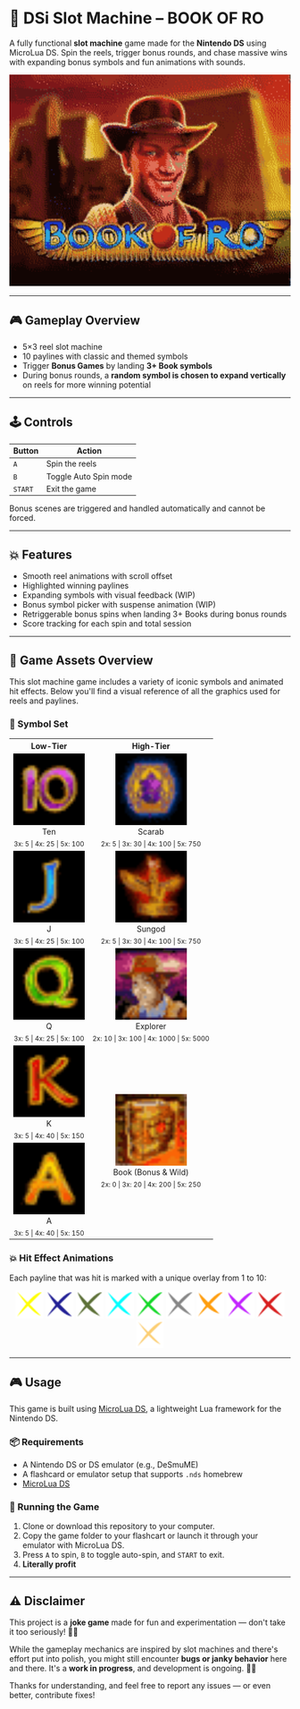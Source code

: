 # 🌟 DSi Slot Machine – BOOK OF RO

A fully functional **slot machine** game made for the **Nintendo DS** using MicroLua DS. Spin the reels, trigger bonus rounds, and chase massive wins with expanding bonus symbols and fun animations with sounds.

<p align="center">
  <img src="assets/sprites/Cover.png" width="600"/>
</p>

---

## 🎮 Gameplay Overview

- 5×3 reel slot machine
- 10 paylines with classic and themed symbols
- Trigger **Bonus Games** by landing **3+ Book symbols**
- During bonus rounds, a **random symbol is chosen to expand vertically** on reels for more winning potential

---

## 🕹 Controls

| Button | Action                    |
|--------|---------------------------|
| `A`    | Spin the reels            |
| `B`    | Toggle Auto Spin mode     |
| `START`| Exit the game             |

Bonus scenes are triggered and handled automatically and cannot be forced.

---

## 💥 Features

- Smooth reel animations with scroll offset
- Highlighted winning paylines
- Expanding symbols with visual feedback (WIP)
- Bonus symbol picker with suspense animation (WIP)
- Retriggerable bonus spins when landing 3+ Books during bonus rounds
- Score tracking for each spin and total session

---

## 🎨 Game Assets Overview

This slot machine game includes a variety of iconic symbols and animated hit effects. Below you'll find a visual reference of all the graphics used for reels and paylines.

### 🧩 Symbol Set


<table align="center">
  <tr>
    <th align="center">Low-Tier</th>
    <th align="center">High-Tier</th>
  </tr>
  <tr>
    <td align="center">
      <img src="assets/symbols/Ten.png" width="128" title="Ten"/><br/>
      Ten<br/>
      <sub>3x: 5 | 4x: 25 | 5x: 100</sub>
    </td>
    <td align="center">
      <img src="assets/symbols/Scarab.png" width="128" title="Scarab"/><br/>
      Scarab<br/>
      <sub>2x: 5 | 3x: 30 | 4x: 100 | 5x: 750</sub>
    </td>
  </tr>
  <tr>
    <td align="center">
      <img src="assets/symbols/J.png" width="128" title="J"/><br/>
      J<br/>
      <sub>3x: 5 | 4x: 25 | 5x: 100</sub>
    </td>
    <td align="center">
      <img src="assets/symbols/Sungod.png" width="128" title="Sungod"/><br/>
      Sungod<br/>
      <sub>2x: 5 | 3x: 30 | 4x: 100 | 5x: 750</sub>
    </td>
  </tr>
  <tr>
    <td align="center">
      <img src="assets/symbols/Q.png" width="128" title="Q"/><br/>
      Q<br/>
      <sub>3x: 5 | 4x: 25 | 5x: 100</sub>
    </td>
    <td align="center">
      <img src="assets/symbols/Explorer.png" width="128" title="Explorer"/><br/>
      Explorer<br/>
      <sub>2x: 10 | 3x: 100 | 4x: 1000 | 5x: 5000</sub>
    </td>
  </tr>
  <tr>
    <td align="center">
      <img src="assets/symbols/K.png" width="128" title="K"/><br/>
      K<br/>
      <sub>3x: 5 | 4x: 40 | 5x: 150</sub>
    </td>
    <td align="center" rowspan="2">
      <img src="assets/symbols/Book.png" width="128" title="Book"/><br/>
      Book (Bonus & Wild)<br/>
      <sub>2x: 0 | 3x: 20 | 4x: 200 | 5x: 250</sub>
    </td>
  </tr>
  <tr>
    <td align="center">
      <img src="assets/symbols/A.png" width="128" title="A"/><br/>
      A<br/>
      <sub>3x: 5 | 4x: 40 | 5x: 150</sub>
    </td>
  </tr>
</table>


### 💥 Hit Effect Animations
Each payline that was hit is marked with a unique overlay from 1 to 10:

<p align="center"> 
<img src="assets/symbols/crosses/1.png" width="50"  title="Line 1"/> 
<img src="assets/symbols/crosses/2.png" width="50" title="Line 2"/> 
<img src="assets/symbols/crosses/3.png" width="50" title="Line 3"/> 
<img src="assets/symbols/crosses/4.png" width="50" title="Line 4"/> 
<img src="assets/symbols/crosses/5.png" width="50" title="Line 5"/> 
<img src="assets/symbols/crosses/6.png" width="50" title="Line 6"/> 
<img src="assets/symbols/crosses/7.png" width="50" title="Line 7"/> 
<img src="assets/symbols/crosses/8.png" width="50" title="Line 8"/> 
<img src="assets/symbols/crosses/9.png" width="50" title="Line 9"/> 
<img src="assets/symbols/crosses/10.png" width="50" title="Line 10"/> 
</p>

---

## 🎮 Usage

This game is built using [MicroLua DS](https://sourceforge.net/projects/microlua/), a lightweight Lua framework for the Nintendo DS.

### 📦 Requirements

- A Nintendo DS or DS emulator (e.g., DeSmuME)
- A flashcard or emulator setup that supports `.nds` homebrew
- [MicroLua DS](https://sourceforge.net/projects/microlua/)

### 🚀 Running the Game

1. Clone or download this repository to your computer.
2. Copy the game folder to your flashcart or launch it through your emulator with MicroLua DS.
3. Press `A` to spin, `B` to toggle auto-spin, and `START` to exit.
4. **Literally profit**

---

## ⚠️ Disclaimer

This project is a **joke game** made for fun and experimentation — don't take it too seriously! 🎰🧪

While the gameplay mechanics are inspired by slot machines and there's effort put into polish, you might still encounter **bugs or janky behavior** here and there. It's a **work in progress**, and development is ongoing. 🐛🚧

Thanks for understanding, and feel free to report any issues — or even better, contribute fixes!
